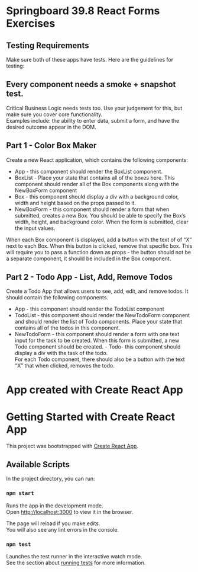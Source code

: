 # Springboard 39.8 React Forms Exercises

## Testing Requirements
Make sure both of these apps have tests. Here are the guidelines for testing:

## Every component needs a smoke + snapshot test.
Critical Business Logic needs tests too. Use your judgement for this, but make sure you cover core functionality.  
Examples include: the ability to enter data, submit a form, and have the desired outcome appear in the DOM.

## Part 1 - Color Box Maker
Create a new React application, which contains the following components:

* App - this component should render the BoxList component.  
* BoxList - Place your state that contains all of the boxes here. This component should render all of the Box components along with the NewBoxForm component  
* Box - this component should display a div with a background color, width and height based on the props passed to it.  
* NewBoxForm - this component should render a form that when submitted, creates a new Box. You should be able to specify the Box’s width, height, and background color. When the form is submitted, clear the input values.  

When each Box component is displayed, add a button with the text of of “X” next to each Box. When this button is clicked, remove that specific box. This will require you to pass a function down as props - the button should not be a separate component, it should be included in the Box component.  

## Part 2 - Todo App - List, Add, Remove Todos
Create a Todo App that allows users to see, add, edit, and remove todos. It should contain the following components.

* App - this component should render the TodoList component  
* TodoList - this component should render the NewTodoForm component and should render the list of Todo components. Place your state that contains all of the todos in this component.  
* NewTodoForm - this component should render a form with one text input for the task to be created. When this form is submitted, a new Todo component should be created. - Todo- this component should display a div with the task of the todo.  
For each Todo component, there should also be a button with the text “X” that when clicked, removes the todo.




# App created with Create React App
# Getting Started with Create React App

This project was bootstrapped with [Create React App](https://github.com/facebook/create-react-app).

## Available Scripts

In the project directory, you can run:

### `npm start`

Runs the app in the development mode.\
Open [http://localhost:3000](http://localhost:3000) to view it in the browser.

The page will reload if you make edits.\
You will also see any lint errors in the console.

### `npm test`

Launches the test runner in the interactive watch mode.\
See the section about [running tests](https://facebook.github.io/create-react-app/docs/running-tests) for more information.

